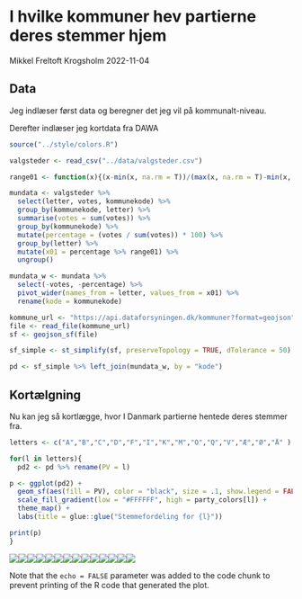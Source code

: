 I hvilke kommuner hev partierne deres stemmer hjem
================
Mikkel Freltoft Krogsholm
2022-11-04

## Data

Jeg indlæser først data og beregner det jeg vil på kommunalt-niveau.

Derefter indlæser jeg kortdata fra DAWA

``` r
source("../style/colors.R")

valgsteder <- read_csv("../data/valgsteder.csv")

range01 <- function(x){(x-min(x, na.rm = T))/(max(x, na.rm = T)-min(x, na.rm = T))}

mundata <- valgsteder %>%
  select(letter, votes, kommunekode) %>%
  group_by(kommunekode, letter) %>%
  summarise(votes = sum(votes)) %>%
  group_by(kommunekode) %>%
  mutate(percentage = (votes / sum(votes)) * 100) %>%
  group_by(letter) %>%
  mutate(x01 = percentage %>% range01) %>%
  ungroup()

mundata_w <- mundata %>%
  select(-votes, -percentage) %>%
  pivot_wider(names_from = letter, values_from = x01) %>%
  rename(kode = kommunekode)

kommune_url <- "https://api.dataforsyningen.dk/kommuner?format=geojson"
file <- read_file(kommune_url)
sf <- geojson_sf(file)

sf_simple <- st_simplify(sf, preserveTopology = TRUE, dTolerance = 50)

pd <- sf_simple %>% left_join(mundata_w, by = "kode")
```

## Kortælgning

Nu kan jeg så kortlægge, hvor I Danmark partierne hentede deres stemmer
fra.

``` r
letters <- c("A","B","C","D","F","I","K","M","O","Q","V","Æ","Ø","Å" )

for(l in letters){
  pd2 <- pd %>% rename(PV = l)

p <- ggplot(pd2) +
  geom_sf(aes(fill = PV), color = "black", size = .1, show.legend = FALSE) +
  scale_fill_gradient(low = "#FFFFFF", high = party_colors[l]) +
  theme_map() +
  labs(title = glue::glue("Stemmefordeling for {l}"))

print(p)
}
```

![](kommuner_files/figure-gfm/kort-1.png)<!-- -->![](kommuner_files/figure-gfm/kort-2.png)<!-- -->![](kommuner_files/figure-gfm/kort-3.png)<!-- -->![](kommuner_files/figure-gfm/kort-4.png)<!-- -->![](kommuner_files/figure-gfm/kort-5.png)<!-- -->![](kommuner_files/figure-gfm/kort-6.png)<!-- -->![](kommuner_files/figure-gfm/kort-7.png)<!-- -->![](kommuner_files/figure-gfm/kort-8.png)<!-- -->![](kommuner_files/figure-gfm/kort-9.png)<!-- -->![](kommuner_files/figure-gfm/kort-10.png)<!-- -->![](kommuner_files/figure-gfm/kort-11.png)<!-- -->![](kommuner_files/figure-gfm/kort-12.png)<!-- -->![](kommuner_files/figure-gfm/kort-13.png)<!-- -->![](kommuner_files/figure-gfm/kort-14.png)<!-- -->

Note that the `echo = FALSE` parameter was added to the code chunk to
prevent printing of the R code that generated the plot.

